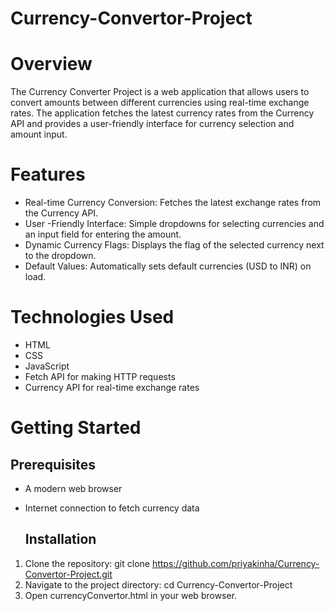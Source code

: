 # Currency-Convertor-Project

# Overview
The Currency Converter Project is a web application that allows users to convert amounts between different currencies using real-time exchange rates. The application fetches the latest currency rates from the Currency API and provides a user-friendly interface for currency selection and amount input.

# Features
- Real-time Currency Conversion: Fetches the latest exchange rates from the Currency API.
- User -Friendly Interface: Simple dropdowns for selecting currencies and an input field for entering the amount.
- Dynamic Currency Flags: Displays the flag of the selected currency next to the dropdown.
- Default Values: Automatically sets default currencies (USD to INR) on load.

# Technologies Used
- HTML
- CSS
- JavaScript
- Fetch API for making HTTP requests
- Currency API for real-time exchange rates

# Getting Started

## Prerequisites
- A modern web browser
- Internet connection to fetch currency data
  
  ## Installation
1. Clone the repository:
   git clone https://github.com/priyakinha/Currency-Convertor-Project.git
2. Navigate to the project directory:
   cd Currency-Convertor-Project
3. Open currencyConvertor.html in your web browser.
